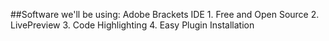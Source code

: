 ##Software we'll be using:
Adobe Brackets IDE
    1. Free and Open Source
    2. LivePreview
    3. Code Highlighting
    4. Easy Plugin Installation